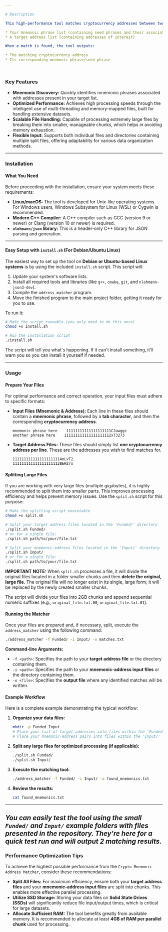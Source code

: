 ```yaml
---

# Description

This high-performance tool matches cryptocurrency addresses between two datasets:

* Your mnemonic phrase list (containing seed phrases and their associated addresses)  
* A target address list (containing addresses of interest)

When a match is found, the tool outputs:

* The matching cryptocurrency address  
* Its corresponding mnemonic phrase/seed phrase

---
```


### Key Features

* **Mnemonic Discovery:** Quickly identifies mnemonic phrases associated with addresses present in your target list.
* **Optimized Performance:** Achieves high processing speeds through the intelligent use of multi-threading and memory-mapped files, built for handling extensive datasets.
* **Scalable File Handling:** Capable of processing extremely large files by breaking them into smaller, manageable chunks, which helps in avoiding memory exhaustion.
* **Flexible Input:** Supports both individual files and directories containing multiple split files, offering adaptability for various data organization methods.

---

### Installation

#### What You Need

Before proceeding with the installation, ensure your system meets these requirements:

* **Linux/macOS:** The tool is developed for Unix-like operating systems. For Windows users, Windows Subsystem for Linux (WSL) or Cygwin is recommended.
* **Modern C++ Compiler:** A C++ compiler such as GCC (version 9 or newer) or Clang (version 10 or newer) is required.
* **`nlohmann/json` library:** This is a header-only C++ library for JSON parsing and generation.


---

#### Easy Setup with `install.sh` (For Debian/Ubuntu Linux)

The easiest way to set up the tool on **Debian or Ubuntu-based Linux systems** is by using the included `install.sh` script. This script will:

1.  Update your system's software lists.
2.  Install all required tools and libraries (like `g++`, `cmake`, `git`, and `nlohmann-json3-dev`).
3.  Compile the `address_matcher` program.
4.  Move the finished program to the main project folder, getting it ready for you to use.

To run it:

```bash
# Make the script runnable (you only need to do this once)
chmod +x install.sh

# Run the installation script
./install.sh
```

The script will tell you what's happening. If it can't install something, it'll warn you so you can install it yourself if needed.

---

### Usage

#### Prepare Your Files

For optimal performance and correct operation, your input files must adhere to specific formats:

* **Input Files (Mnemonic & Address):** Each line in these files should contain a **mnemonic phrase**, followed by a **tab character**, and then the corresponding **cryptocurrency address**.

    ```
    mnemonic phrase here    11111111111111111111CJawggc
    another phrase here    111111111111111111112xT3273
    ```

* **Target Address Files:** These files should simply list **one cryptocurrency address per line**. These are the addresses you wish to find matches for.

    ```
    1111111111111111111114oLvT2
    111111111111111111112BEH2ro
    ```

#### Splitting Large Files

If you are working with very large files (multiple gigabytes), it is highly recommended to split them into smaller parts. This improves processing efficiency and helps prevent memory issues. Use the `split.sh` script for this purpose:

```bash
# Make the splitting script executable
chmod +x split.sh

# Split your target address files located in the 'Funded/' directory
./split.sh Funded/
# or for a single file:
./split.sh path/to/your/file.txt

# Split your mnemonic-address files located in the 'Input/' directory
./split.sh Input/
# or for a single file:
./split.sh path/to/your/file.txt
```

**IMPORTANT NOTE:** When `split.sh` processes a file, it will divide the original files located in a folder smaller chunks and then **delete the original, large file**. The original file will no longer exist in its single, large form; it will be replaced by the newly created smaller chunks.

The script will divide your files into 2GB chunks and append sequential numeric suffixes (e.g., `original_file.txt.00`, `original_file.txt.01`).

#### Running the Matcher

Once your files are prepared and, if necessary, split, execute the `address_matcher` using the following command:

```bash
./address_matcher -f Funded/ -i Input/ -o matches.txt
```

**Command-line Arguments:**

* `-f <path>`: Specifies the path to your **target address file** or the directory containing them.
* `-i <path>`: Specifies the path to your **mnemonic-address input files** or the directory containing them.
* `-o <file>`: Specifies the **output file** where any identified matches will be written.

#### Example Workflow

Here is a complete example demonstrating the typical workflow:

1.  **Organize your data files:**

    ```bash
    mkdir -p Funded Input
    # Place your list of target addresses into files within the 'Funded/' directory (e.g., Funded/addresses.txt)
    # Place your mnemonic-address pairs into files within the 'Input/' directory (e.g., Input/mnemonic_pairs.txt)
    ```

2.  **Split any large files for optimized processing (if applicable):**

    ```bash
    ./split.sh Funded/
    ./split.sh Input/
    ```

3.  **Execute the matching tool:**

    ```bash
    ./address_matcher -f Funded/ -i Input/ -o found_mnemonics.txt
    ```

4.  **Review the results:**

    ```bash
    cat found_mnemonics.txt
    ```

---
*You can easily test the tool using the small `Funded/` and `Input/` example folders with files presented in the repository. They're here for a quick test run and will output 2 matching results.*
---


### Performance Optimization Tips

To achieve the highest possible performance from the `Crypto Mnemonic-Address Matcher`, consider these recommendations:

* **Split All Files:** For maximum efficiency, ensure both your **target address files** and your **mnemonic-address input files** are split into chunks. This enables more effective parallel processing.
* **Utilize SSD Storage:** Storing your data files on **Solid State Drives (SSDs)** will significantly reduce file input/output times, which is critical for large datasets.
* **Allocate Sufficient RAM:** The tool benefits greatly from available memory. It is recommended to allocate at least **4GB of RAM per parallel chunk** used for processing.


